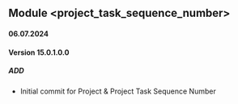 ## Module <project_task_sequence_number>

#### 06.07.2024
#### Version 15.0.1.0.0
##### ADD
- Initial commit for Project & Project Task Sequence Number
